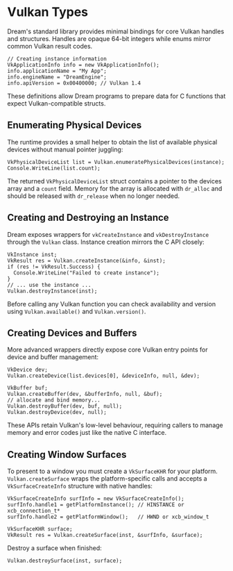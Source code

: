 # Vulkan Types

Dream's standard library provides minimal bindings for core Vulkan handles and structures. Handles are opaque 64-bit integers while enums mirror common Vulkan result codes.

```dream
// Creating instance information
VkApplicationInfo info = new VkApplicationInfo();
info.applicationName = "My App";
info.engineName = "DreamEngine";
info.apiVersion = 0x00400000; // Vulkan 1.4
```

These definitions allow Dream programs to prepare data for C functions that expect Vulkan-compatible structs.

## Enumerating Physical Devices

The runtime provides a small helper to obtain the list of available physical devices without manual pointer juggling:

```dream
VkPhysicalDeviceList list = Vulkan.enumeratePhysicalDevices(instance);
Console.WriteLine(list.count);
```

The returned `VkPhysicalDeviceList` struct contains a pointer to the devices array and a `count` field. Memory for the array is allocated with `dr_alloc` and should be released with `dr_release` when no longer needed.

## Creating and Destroying an Instance

Dream exposes wrappers for `vkCreateInstance` and `vkDestroyInstance` through the `Vulkan` class. Instance creation mirrors the C API closely:

```dream
VkInstance inst;
VkResult res = Vulkan.createInstance(&info, &inst);
if (res != VkResult.Success) {
  Console.WriteLine("Failed to create instance");
}
// ... use the instance ...
Vulkan.destroyInstance(inst);
```

Before calling any Vulkan function you can check availability and version using `Vulkan.available()` and `Vulkan.version()`.

## Creating Devices and Buffers

More advanced wrappers directly expose core Vulkan entry points for device and buffer management:

```dream
VkDevice dev;
Vulkan.createDevice(list.devices[0], &deviceInfo, null, &dev);

VkBuffer buf;
Vulkan.createBuffer(dev, &bufferInfo, null, &buf);
// allocate and bind memory...
Vulkan.destroyBuffer(dev, buf, null);
Vulkan.destroyDevice(dev, null);
```

These APIs retain Vulkan's low-level behaviour, requiring callers to manage memory and error codes just like the native C interface.

## Creating Window Surfaces

To present to a window you must create a `VkSurfaceKHR` for your platform. `Vulkan.createSurface` wraps the platform-specific calls and accepts a `VkSurfaceCreateInfo` structure with native handles:

```dream
VkSurfaceCreateInfo surfInfo = new VkSurfaceCreateInfo();
surfInfo.handle1 = getPlatformInstance(); // HINSTANCE or xcb_connection_t*
surfInfo.handle2 = getPlatformWindow();   // HWND or xcb_window_t

VkSurfaceKHR surface;
VkResult res = Vulkan.createSurface(inst, &surfInfo, &surface);
```

Destroy a surface when finished:

```dream
Vulkan.destroySurface(inst, surface);
```
